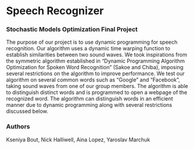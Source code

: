 # Speech Recognizer
### Stochastic Models Optimization Final Project



The purpose of our project is to use dynamic programming for speech recognition. Our algorithm uses a dynamic time warping function to establish similarities between two sound waves. We took inspirations from the symmetric algorithm established in “Dynamic Programming Algorithm Optimization for Spoken Word Recognition” (Sakoe and Chiba), imposing several restrictions on the algorithm to improve performance. We test our algorithm on several common words such as “Google” and “Facebook”, taking sound waves from one of our group members. The algorithm is able to distinguish distinct words and is programmed to open a webpage of the recognized word. The algorithm can distinguish words in an efficient manner due to dynamic programming along with several restrictions discussed below.


### Authors
Kseniya Bout, Nick Halliwell, Aina Lopez, Yaroslav Marchuk
